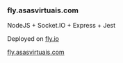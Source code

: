 ### fly.asasvirtuais.com

NodeJS + Socket.IO + Express + Jest

Deployed on [fly.io](https://fly.io)

[fly.asasvirtuais.com](https://fly.asasvirtuais.com)
